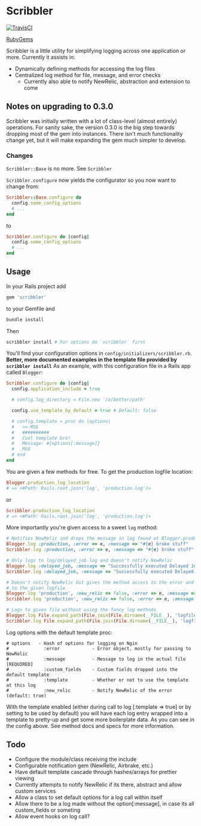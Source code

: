# Scribbler

[![TravisCI](https://secure.travis-ci.org/jphenow/scribbler.png "TravisCI")](http://travis-ci.org/jphenow/scribbler "Travis-CI Scribbler")

[RubyGems](https://rubygems.org/gems/scribbler)

Scribbler is a little utility for simplifying logging across one application or more.
Currently it assists in:

* Dynamically defining methods for accessing the log files
* Centralized log method for file, message, and error checks
  - Currently also able to notify NewRelic, abstraction and extension to come

## Notes on upgrading to 0.3.0

Scribbler was initially written with a lot of class-level (almost entirely) operations.
For sanity sake, the version 0.3.0 is the big step towards dropping most of the gem into
instances. There isn't much functionality change yet, but it will make expanding the gem much
simpler to develop.

### Changes

`Scribbler::Base` is no more. See `Scribbler`

`Scribbler.configure` now yields the configurator so you now want to change from:

```ruby
Scribbler::Base.configure do
  config.some_config_options
  # ...
end
```

to

```ruby
Scribbler.configure do |config|
  config.some_config_options
  # ...
end
```

## Usage

In your Rails project add

```ruby
gem 'scribbler'
```

to your Gemfile and

```bash
bundle install
```

Then

```bash
scribbler install # For options do `scribbler` first
```

You'll find your configuration options in `config/initializers/scribbler.rb`.
**Better, more documented examples in the template file provided by `scribbler install`**
As an example, with this configuration file in a Rails app called `Blogger`:

```ruby
Scribbler.configure do |config|
  config.application_include = true

  # config.log_directory = File.new '/a/better/path'

  config.use_template_by_default = true # Default: false

  # config.template = proc do |options|
  #   <<-MSG
  #   ##########
  #   Cool template bro!
  #   Message: #{options[:message]}
  #   MSG
  # end
end
```

You are given a few methods for free. To get the production logfile location:

```ruby
Blogger.production_log_location
# => <#Path: Rails.root.join('log', 'production.log')>
```

or

```ruby
Scribbler.production_log_location
# => <#Path: Rails.root.join('log', 'production.log')>
```

More importantly you're given access to a sweet `log` method:

```ruby
# Notifies NewRelic and drops the message in log found at Blogger.production_log_location
Blogger.log :production, :error => e, :message => "#{e} broke stuff"
Scribbler.log :production, :error => e, :message => "#{e} broke stuff"

# Only logs to log/delayed_job.log and doesn't notify NewRelic
Blogger.log :delayed_job, :message => "Successfully executed Delayed Job"
Scribbler.log :delayed_job, :message => "Successfully executed Delayed Job"

# Doesn't notify NewRelic but gives the method access to the error and logs the message
# to the given logfile
Blogger.log 'production', :new_relic => false, :error => e, :message => "#{e} broke stuff"
Scribbler.log 'production', :new_relic => false, :error => e, :message => "#{e} broke stuff"

# Logs to given file without using the fancy log methods
Blogger.log File.expand_path(File.join(File.dirname(__FILE__), 'logfile.log')), :message => "#{e} broke stuff"
Scribbler.log File.expand_path(File.join(File.dirname(__FILE__), 'logfile.log')), :message => "#{e} broke stuff"
```

Log options with the default template proc:

```
# options   - Hash of options for logging on Ngin
#             :error            - Error object, mostly for passing to NewRelic
#             :message          - Message to log in the actual file [REQUIRED]
#             :custom_fields    - Custom fields dropped into the default template
#             :template         - Whether or not to use the template at this log
#             :new_relic        - Notify NewRelic of the error (default: true)
```

With the template enabled (either during call to log [:template => true] or by setting to
be used by default) you will have each log entry wrapped into a template to pretty-up and
get some more boilerplate data. As you can see in the config above. See method
docs and specs for more information.

## Todo

* Configure the module/class receiving the include
* Configurable notification gem (NewRelic, Airbrake, etc.)
* Have default template cascade through hashes/arrays for prettier viewing
* Currently attempts to notify NewRelic if its there, abstract and allow custom services
* Allow a class to set default options for a log call within itself
* Allow there to be a log made without the option[:message], in case its all custom_fields or someting
* Allow event hooks on log call?
